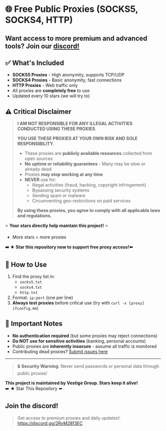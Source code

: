 # 🌐 Free Public Proxies (SOCKS5, SOCKS4, HTTP)
## Want access to more premium and advanced tools? Join our [discord!](https://discord.gg/2RyM28f3EC)

## ✅ What's Included
- **SOCKS5 Proxies** - High anonymity, supports TCP/UDP
- **SOCKS4 Proxies** - Basic anonymity, fast connections
- **HTTP Proxies** - Web traffic only
- All proxies are **completely free** to use
- Updated every 10 stars (we will try to)
  
## ⚠️ Critical Disclaimer
> **I AM NOT RESPONSIBLE FOR ANY ILLEGAL ACTIVITIES CONDUCTED USING THESE PROXIES.**  
> 
> **YOU USE THESE PROXIES AT YOUR OWN RISK AND SOLE RESPONSIBILITY.**  
> 
> - These proxies are **publicly available resources** collected from open sources
> - **No uptime or reliability guarantees** - Many may be slow or already dead
> - Proxies **may stop working at any time**
> - **NEVER** use for:
>   - Illegal activities (fraud, hacking, copyright infringement)
>   - Bypassing security systems
>   - Sending spam or malware
>   - Circumventing geo-restrictions on paid services
> 
> **By using these proxies, you agree to comply with all applicable laws and regulations.**


⭐ **Your stars directly help maintain this project!** ⭐

- More stars = more proxies


**➡️ ★ Star this repository now to support free proxy access!⬅️**

## 📂 How to Use
1. Find the proxy list in:
   - `socks5.txt`
   - `socks4.txt`
   - `http.txt`
2. Format: `ip:port` (one per line)
3. **Always test proxies** before critical use (try with `curl -x [proxy] ifconfig.me`)


## 📢 Important Notes
- **No authentication required** (but some proxies may reject connections)
- **Do NOT use for sensitive activities** (banking, personal accounts)
- Public proxies are **inherently insecure** - assume all traffic is monitored
- Contributing dead proxies? [Submit issues here](/issues)

---


> 🔒 **Security Warning**: Never send passwords or personal data through public proxies!

**This project is maintained by Vestige Group. Stars keep it alive!**  
➡️ ★ Star This Repository ⬅️

## Join the discord!
> Get access to premium proxies and daily updates!: https://discord.gg/2RyM28f3EC
